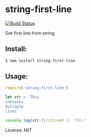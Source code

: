 string-first-line
====
[![Build Status](https://travis-ci.org/UselessNodePackages/string-first-line.svg?branch=master)](https://travis-ci.org/UselessNodePackages/string-first-line)

Get first line from string

## Install:
```bash
$ npm install string-first-line
```

## Usage:
```js
require('string-first-line')

let str = `This
contains
multiple
lines`

console.log(str.firstLine) // "This"
```

License: MIT

